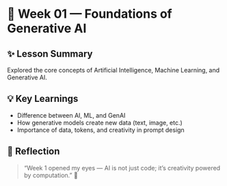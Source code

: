# 🧠 Week 01 — Foundations of Generative AI  

## ✨ Lesson Summary  
Explored the core concepts of Artificial Intelligence, Machine Learning, and Generative AI.

## 💡 Key Learnings  
- Difference between AI, ML, and GenAI  
- How generative models create new data (text, image, etc.)  
- Importance of data, tokens, and creativity in prompt design  

## 💭 Reflection  
> “Week 1 opened my eyes — AI is not just code; it’s creativity powered by computation.” 🚀  
